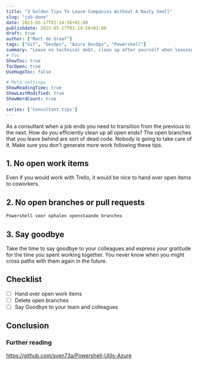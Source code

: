 ```yaml
---
title: "3 Golden Tips To Leave Companies Without A Nasty Smell"
slug: "job-done"
date: 2023-05-17T01:14:56+01:00
publishdate: 2023-05-17T01:14:56+01:00
draft: true
author: ["Mart de Graaf"]
tags: ["Git", "DevOps", "Azure DevOps", "Powershell"]
summary: "Leave no technical debt, clean up after yourself when leaving a company."
# Toc
ShowToc: true
TocOpen: true
UseHugoToc: false

# Meta settings
ShowReadingTime: true
ShowLastModified: true
ShowWordCount: true

series: ['Consultant tips']
---
```


As a consultant when a job ends you need to transition from the previous to the next. How do you efficiently clean up all open ends? The open branches that you leave behind are sort of dead code. Nobody is going to take care of it. Make sure you don't generate more work following these tips.

## 1. No open work items

Even if you would work with Trello, it would be nice to hand over open items to coworkers.


## 2. No open branches or pull requests


```ps
Powershell voor ophalen openstaande branches
```

## 3. Say goodbye

Take the time to say goodbye to your colleagues and express your gratitude for the time you spent working together. You never know when you might cross paths with them again in the future.

## Checklist

- [ ] Hand over open work items
- [ ] Delete open branches
- [ ] Say Goodbye to your team and colleagues

## Conclusion

### Further reading

https://github.com/sven73a/Powershell-Utils-Azure

